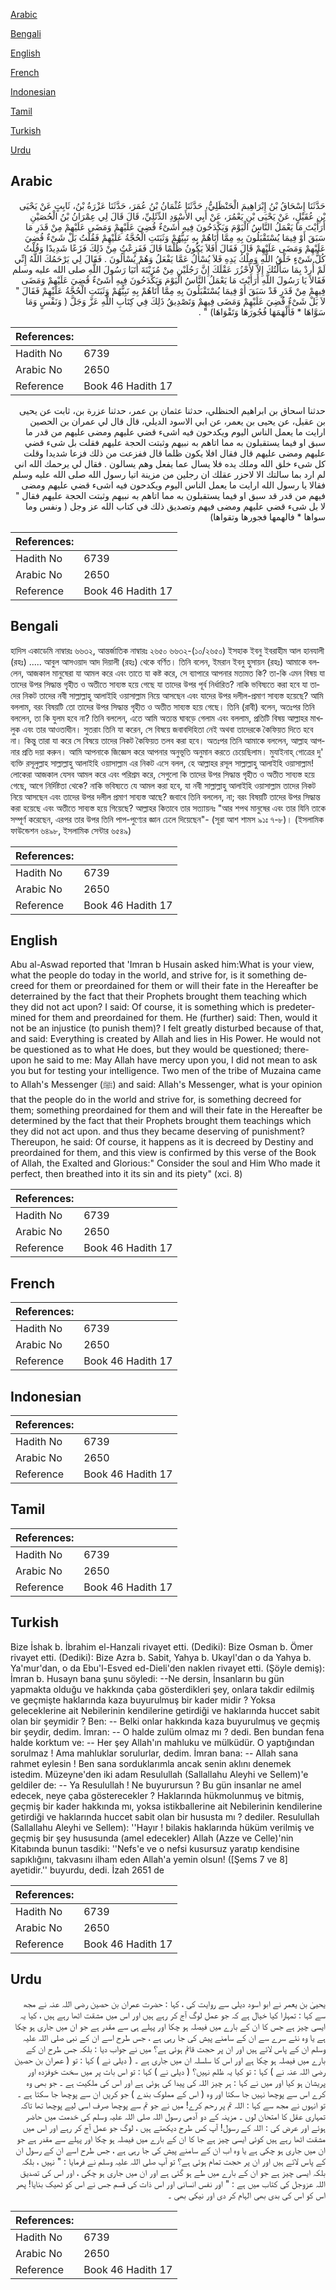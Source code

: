 [Arabic](#arabic)

[Bengali](#bengali)

[English](#english)

[French](#french)

[Indonesian](#indonesian)

[Tamil](#tamil)

[Turkish](#turkish)

[Urdu](#urdu)

## Arabic


<div dir="rtl" lang="ar" style={{fontSize:'larger',backgroundColor:'#f8f9fa',padding:20}}>
حَدَّثَنَا إِسْحَاقُ بْنُ إِبْرَاهِيمَ الْحَنْظَلِيُّ، حَدَّثَنَا عُثْمَانُ بْنُ عُمَرَ، حَدَّثَنَا عَزْرَةُ بْنُ، ثَابِتٍ عَنْ يَحْيَى بْنِ عُقَيْلٍ، عَنْ يَحْيَى بْنِ يَعْمُرَ، عَنْ أَبِي الأَسْوَدِ الدِّئَلِيِّ، قَالَ قَالَ لِي عِمْرَانُ بْنُ الْحُصَيْنِ أَرَأَيْتَ مَا يَعْمَلُ النَّاسُ الْيَوْمَ وَيَكْدَحُونَ فِيهِ أَشَىْءٌ قُضِيَ عَلَيْهِمْ وَمَضَى عَلَيْهِمْ مِنْ قَدَرِ مَا سَبَقَ أَوْ فِيمَا يُسْتَقْبَلُونَ بِهِ مِمَّا أَتَاهُمْ بِهِ نَبِيُّهُمْ وَثَبَتَتِ الْحُجَّةُ عَلَيْهِمْ فَقُلْتُ بَلْ شَىْءٌ قُضِيَ عَلَيْهِمْ وَمَضَى عَلَيْهِمْ قَالَ فَقَالَ أَفَلاَ يَكُونُ ظُلْمًا قَالَ فَفَزِعْتُ مِنْ ذَلِكَ فَزَعًا شَدِيدًا وَقُلْتُ كُلُّ شَىْءٍ خَلْقُ اللَّهِ وَمِلْكُ يَدِهِ فَلاَ يُسْأَلُ عَمَّا يَفْعَلُ وَهُمْ يُسْأَلُونَ ‏.‏ فَقَالَ لِي يَرْحَمُكَ اللَّهُ إِنِّي لَمْ أُرِدْ بِمَا سَأَلْتُكَ إِلاَّ لأَحْزُرَ عَقْلَكَ إِنَّ رَجُلَيْنِ مِنْ مُزَيْنَةَ أَتَيَا رَسُولَ اللَّهِ صلى الله عليه وسلم فَقَالاَ يَا رَسُولَ اللَّهِ أَرَأَيْتَ مَا يَعْمَلُ النَّاسُ الْيَوْمَ وَيَكْدَحُونَ فِيهِ أَشَىْءٌ قُضِيَ عَلَيْهِمْ وَمَضَى فِيهِمْ مِنْ قَدَرٍ قَدْ سَبَقَ أَوْ فِيمَا يُسْتَقْبَلُونَ بِهِ مِمَّا أَتَاهُمْ بِهِ نَبِيُّهُمْ وَثَبَتَتِ الْحُجَّةُ عَلَيْهِمْ فَقَالَ ‏"‏ لاَ بَلْ شَىْءٌ قُضِيَ عَلَيْهِمْ وَمَضَى فِيهِمْ وَتَصْدِيقُ ذَلِكَ فِي كِتَابِ اللَّهِ عَزَّ وَجَلَّ ‏(‏ وَنَفْسٍ وَمَا سَوَّاهَا * فَأَلْهَمَهَا فُجُورَهَا وَتَقْوَاهَا‏)‏ ‏"‏ ‏.‏
</div>
<div style={{backgroundColor:'#f8f9fa',padding:20, marginBottom: 10}}><table> <thead> <tr> <th>References:</th> <th></th> </tr> </thead> <tbody><tr><td>Hadith No</td><td>6739</td></tr><tr><td>Arabic No</td><td>2650</td></tr><tr><td>Reference</td><td>Book 46 Hadith 17</td></tr></tbody></table></div>


<div dir="rtl" lang="ar" style={{fontSize:'larger',backgroundColor:'#f8f9fa',padding:20}}>
حدثنا اسحاق بن ابراهيم الحنظلي، حدثنا عثمان بن عمر، حدثنا عزرة بن، ثابت عن يحيى بن عقيل، عن يحيى بن يعمر، عن ابي الاسود الديلي، قال قال لي عمران بن الحصين ارايت ما يعمل الناس اليوم ويكدحون فيه اشىء قضي عليهم ومضى عليهم من قدر ما سبق او فيما يستقبلون به مما اتاهم به نبيهم وثبتت الحجة عليهم فقلت بل شىء قضي عليهم ومضى عليهم قال فقال افلا يكون ظلما قال ففزعت من ذلك فزعا شديدا وقلت كل شىء خلق الله وملك يده فلا يسال عما يفعل وهم يسالون . فقال لي يرحمك الله اني لم ارد بما سالتك الا لاحزر عقلك ان رجلين من مزينة اتيا رسول الله صلى الله عليه وسلم فقالا يا رسول الله ارايت ما يعمل الناس اليوم ويكدحون فيه اشىء قضي عليهم ومضى فيهم من قدر قد سبق او فيما يستقبلون به مما اتاهم به نبيهم وثبتت الحجة عليهم فقال " لا بل شىء قضي عليهم ومضى فيهم وتصديق ذلك في كتاب الله عز وجل ( ونفس وما سواها * فالهمها فجورها وتقواها)
</div>
<div style={{backgroundColor:'#f8f9fa',padding:20, marginBottom: 10}}><table> <thead> <tr> <th>References:</th> <th></th> </tr> </thead> <tbody><tr><td>Hadith No</td><td>6739</td></tr><tr><td>Arabic No</td><td>2650</td></tr><tr><td>Reference</td><td>Book 46 Hadith 17</td></tr></tbody></table></div>

## Bengali


<div dir="ltr" lang="bn" style={{fontSize:'larger',backgroundColor:'#f8f9fa',padding:20}}>
হাদিস একাডেমি নাম্বারঃ ৬৬৩২, আন্তর্জাতিক নাম্বারঃ ২৬৫০ ৬৬৩২-(১০/২৬৫০) ইসহাক ইবনু ইবরাহীম আল হানযালী (রহঃ) ..... আবুল আসওয়াদ আদ দিয়ালী (রহঃ) থেকে বর্ণিত। তিনি বলেন, ইমরান ইবনু হুসায়ন (রহঃ) আমাকে বললেন, আজকাল মানুষেরা যা আমল করে এবং তাতে যা কষ্ট করে, সে ব্যাপারে আপনার মতামত কি? তা-কি এমন বিষয় যা তাদের উপর সিদ্ধান্ত গৃহীত ও অতীতে সাব্যস্ত হয়ে গেছে যা তাদের উপর পূর্ব নির্ধারিত? নাকি ভবিষ্যতে করা হবে যা তাদের নিকট তাদের নবী সাল্লাল্লাহু আলাইহি ওয়াসাল্লাম নিয়ে আসছেন এবং যাদের উপর দলীল-প্রমাণ সাব্যস্ত হয়েছে? আমি বললাম, বরং বিষয়টি তো তাদের উপর সিদ্ধান্ত গৃহীত ও অতীত সাব্যস্ত হয়ে গেছে। তিনি (রাবী) বলেন, অতঃপর তিনি বললেন, তা কি যুলম হবে না? তিনি বললেন, এতে আমি অত্যন্ত ঘাবড়ে গেলাম এবং বললাম, প্রতিটি বিষয় আল্লাহর মাখলুক এবং তার আওতাধীন। সুতরাং তিনি যা করেন, সে বিষয়ে জবাবদিহিতা নেই অথবা তাদেরকে কৈফিয়ত দিতে হবে না। কিন্তু তারা যা করে সে বিষয়ে তাদের নিকট কৈফিয়ত তলব করা হবে। অতঃপর তিনি আমাকে বললেন, আল্লাহ আপনার প্রতি দয়া করুন। আমি আপনাকে জিজ্ঞেস করে আপনার অনুভূতি অনুমান করতে চেয়েছিলাম। মুযাইনাহ্ গোত্রের দু' ব্যক্তি রসূলুল্লাহ সাল্লাল্লাহু আলাইহি ওয়াসাল্লাম এর নিকট এসে বলল, হে আল্লাহর রসূল সাল্লাল্লাহু আলাইহি ওয়াসাল্লাম! লোকেরা আজকাল যেসব আমল করে এবং পরিশ্রম করে, সেগুলো কি তাদের উপর সিদ্ধান্ত গৃহীত ও অতীত সাব্যস্ত হয়ে গেছে, আগে নির্দিষ্টতা থেকে? নাকি ভবিষ্যতে যে আমল করা হবে, যা নবী সাল্লাল্লাহু আলাইহি ওয়াসাল্লাম তাদের নিকট নিয়ে আসছেন এবং তাদের উপর দলীল প্রমাণ সাব্যস্ত আছে? জবাবে তিনি বললেন, না; বরং বিষয়টি তাদের উপর সিদ্ধান্ত করা হয়েছে এবং অতীতে সাব্যস্ত হয়ে গিয়েছে? আল্লাহর কিতাবে তার সত্যায়নঃ "আর শপথ মানুষের এবং তার যিনি তাকে সম্পূর্ণ করেছেন, এরপর তার উপর তিনি পাপ-পুণ্যের জ্ঞান ঢেলে দিয়েছেন"- (সূরা আশ শামস ৯১ঃ ৭-৮)। (ইসলামিক ফাউন্ডেশন ৬৪৯৮, ইসলামিক সেন্টার ৬৫৪৯)
</div>
<div style={{backgroundColor:'#f8f9fa',padding:20, marginBottom: 10}}><table> <thead> <tr> <th>References:</th> <th></th> </tr> </thead> <tbody><tr><td>Hadith No</td><td>6739</td></tr><tr><td>Arabic No</td><td>2650</td></tr><tr><td>Reference</td><td>Book 46 Hadith 17</td></tr></tbody></table></div>

## English


<div dir="ltr" lang="en" style={{fontSize:'larger',backgroundColor:'#f8f9fa',padding:20}}>
Abu al-Aswad reported that 'Imran b Husain asked him:What is your view, what the people do today in the world, and strive for, is it something decreed for them or preordained for them or will their fate in the Hereafter be deterrained by the fact that their Prophets brought them teaching which they did not act upon? I said: Of course, it is something which is predetermined for them and preordained for them. He (further) said: Then, would it not be an injustice (to punish them)? I felt greatly disturbed because of that, and said: Everything is created by Allah and lies in His Power. He would not be questioned as to what He does, but they would be questioned; thereupon he said to me: May Allah have mercy upon you, I did not mean to ask you but for testing your intelligence. Two men of the tribe of Muzaina came to Allah's Messenger (ﷺ) and said: Allah's Messenger, what is your opinion that the people do in the world and strive for, is something decreed for them; something preordained for them and will their fate in the Hereafter be determined by the fact that their Prophets brought them teachings which they did not act upon. and thus they became deserving of punishment? Thereupon, he said: Of course, it happens as it is decreed by Destiny and preordained for them, and this view is confirmed by this verse of the Book of Allah, the Exalted and Glorious:" Consider the soul and Him Who made it perfect, then breathed into it its sin and its piety" (xci. 8)
</div>
<div style={{backgroundColor:'#f8f9fa',padding:20, marginBottom: 10}}><table> <thead> <tr> <th>References:</th> <th></th> </tr> </thead> <tbody><tr><td>Hadith No</td><td>6739</td></tr><tr><td>Arabic No</td><td>2650</td></tr><tr><td>Reference</td><td>Book 46 Hadith 17</td></tr></tbody></table></div>

## French


<div dir="ltr" lang="fr" style={{fontSize:'larger',backgroundColor:'#f8f9fa',padding:20}}>

</div>
<div style={{backgroundColor:'#f8f9fa',padding:20, marginBottom: 10}}><table> <thead> <tr> <th>References:</th> <th></th> </tr> </thead> <tbody><tr><td>Hadith No</td><td>6739</td></tr><tr><td>Arabic No</td><td>2650</td></tr><tr><td>Reference</td><td>Book 46 Hadith 17</td></tr></tbody></table></div>

## Indonesian


<div dir="ltr" lang="id" style={{fontSize:'larger',backgroundColor:'#f8f9fa',padding:20}}>

</div>
<div style={{backgroundColor:'#f8f9fa',padding:20, marginBottom: 10}}><table> <thead> <tr> <th>References:</th> <th></th> </tr> </thead> <tbody><tr><td>Hadith No</td><td>6739</td></tr><tr><td>Arabic No</td><td>2650</td></tr><tr><td>Reference</td><td>Book 46 Hadith 17</td></tr></tbody></table></div>

## Tamil


<div dir="ltr" lang="ta" style={{fontSize:'larger',backgroundColor:'#f8f9fa',padding:20}}>

</div>
<div style={{backgroundColor:'#f8f9fa',padding:20, marginBottom: 10}}><table> <thead> <tr> <th>References:</th> <th></th> </tr> </thead> <tbody><tr><td>Hadith No</td><td>6739</td></tr><tr><td>Arabic No</td><td>2650</td></tr><tr><td>Reference</td><td>Book 46 Hadith 17</td></tr></tbody></table></div>

## Turkish


<div dir="ltr" lang="tr" style={{fontSize:'larger',backgroundColor:'#f8f9fa',padding:20}}>
Bize İshak b. İbrahim el-Hanzali rivayet etti. (Dediki): Bize Osman b. Ömer rivayet etti. (Dediki): Bize Azra b. Sabit, Yahya b. Ukayl'dan o da Yahya b. Ya'mur'dan, o da Ebu'l-Esved ed-Dieli'den naklen rivayet etti. (Şöyle demiş): İmran b. Husayn bana şunu söyledi: --Ne dersin, İnsanların bu gün yapmakta olduğu ve hakkında çaba gösterdikleri şey, onlara takdir edilmiş ve geçmişte haklarında kaza buyurulmuş bir kader midir ? Yoksa geleceklerine ait Nebilerinin kendilerine getirdiği ve haklarında huccet sabit olan bir şeymidir ? Ben: -- Belki onlar hakkında kaza buyurulmuş ve geçmiş bir şeydir, dedim. İmran: -- O halde zulüm olmaz mı ? dedi. Ben bundan fena halde korktum ve: -- Her şey Allah'ın mahluku ve mülküdür. O yaptığından sorulmaz ! Ama mahluklar sorulurlar, dedim. İmran bana: -- Allah sana rahmet eylesin ! Ben sana sorduklarımla ancak senin aklını denemek istedim. Müzeyne'den iki adam Resulullah (Sallallahu Aleyhi ve Sellem)'e geldiler de: -- Ya Resulullah ! Ne buyurursun ? Bu gün insanlar ne amel edecek, neye çaba gösterecekler ? Haklarında hükmolunmuş ve bitmiş, geçmiş bir kader hakkında mı, yoksa istikballerine ait Nebilerinin kendilerine getirdiği ve haklarında huccet sabit olan bir hususta mı ? dediler. Resulullah (Sallallahu Aleyhi ve Sellem): ''Hayır ! bilakis haklarında hüküm verilmiş ve geçmiş bir şey hususunda (amel edecekler) Allah (Azze ve Celle)'nin Kitabında bunun tasdiki: ''Nefs'e ve o nefsi kusursuz yaratıp kendisine sapıklığını, takvasını ilham eden Allah'a yemin olsun! ([Şems 7 ve 8] ayetidir.'' buyurdu, dedi. İzah 2651 de
</div>
<div style={{backgroundColor:'#f8f9fa',padding:20, marginBottom: 10}}><table> <thead> <tr> <th>References:</th> <th></th> </tr> </thead> <tbody><tr><td>Hadith No</td><td>6739</td></tr><tr><td>Arabic No</td><td>2650</td></tr><tr><td>Reference</td><td>Book 46 Hadith 17</td></tr></tbody></table></div>

## Urdu


<div dir="rtl" lang="ur" style={{fontSize:'larger',backgroundColor:'#f8f9fa',padding:20}}>
یحییٰ بن یعمر نے ابو اسود دیلی سے روایت کی ، کہا : حضرت عمران بن حصین رضی اللہ عنہ نے مجھ سے کہا : تمہارا کیا خیال ہے کہ جو عمل لوگ آج کر رہے ہیں اور اس میں مشقت اٹھا رہے ہیں ، کیا یہ ایسی چیز ہے جس کا ان کے بارے میں فیصلہ ہو چکا اور پہلے ہی سے مقدر ہے جو ان میں جاری ہو چکا ہے یا وہ نئے سرے سے ان کے سامنے پیش کی جا رہی ہے ، جس طرح اسے ان کے نبی صلی اللہ علیہ وسلم ان کے پاس لائے ہیں اور ان پر حجت قائم ہوئی ہے؟ میں نے جواب دیا : بلکہ جس طرح ان کے بارے میں فیصلہ ہو چکا ہے اور اس کا سلسلہ ان میں جاری ہے ۔ ( دیلی نے ) کہا : تو ( عمران بن حصین رضی اللہ عنہ نے ) کہا : تو کیا یہ ظلم نہیں؟ ( دیلی نے ) کہا : تو اس بات پر میں سخت خوفزدہ اور پریشان ہو کیا اور میں نے کہا : ہر چیز اللہ کی پیدا کی ہوئی ہے اور اس کی ملکیت ہے ۔ جو بھی وہ کرے اس سے پوچھا نہیں جا سکتا اور وہ ( اس کے مملوک بندے ) جو کریں ان سے پوچھا جا سکتا ہے ۔ تو انہوں نے مجھ سے کہا : اللہ تم پر رحم کرے! میں نے جو تم سے پوچھا صرف اسی لیے پوچھا تھا تاکہ تمہاری عقل کا امتحان لوں ۔ مزینہ کے دو آدمی رسول اللہ صلی اللہ علیہ وسلم کی خدمت میں حاضر ہوئے اور عرض کی : اللہ کے رسول! آپ کس طرح دیکھتے ہیں ، لوگ جو عمل آج کر رہے اور اس میں مشقت اٹھا رہے ہیں کوئی ایسی چیز ہے جا کا ان کے بارے میں فیصلہ ہو چکا اور پہلے سے مقدر ہے جو ان میں جاری ہو چکی ہے یا وہ اب ان کے سامنے پیش کی جا رہی ہے ، جس طرح اسے ان کے رسول ان کے پاس لائے ہیں اور ان پر حجت تمام ہوئی ہے؟ تو آپ صلی اللہ علیہ وسلم نے فرمایا : " نہیں ، بلکہ بلکہ ایسی چیز ہے جو ان کے بارے میں طے ہو گئی ہے اور ان میں جاری ہو چکی ، اور اس کی تصدیق اللہ عزوجل کی کتاب میں ہے : " اور نفس انسانی اور اس ذات کی قسم جس نے اس کو ٹھیک بنایا! پھر اس کو اس کی بدی بھی الہام کر دی اور نیکی بھی ۔
</div>
<div style={{backgroundColor:'#f8f9fa',padding:20, marginBottom: 10}}><table> <thead> <tr> <th>References:</th> <th></th> </tr> </thead> <tbody><tr><td>Hadith No</td><td>6739</td></tr><tr><td>Arabic No</td><td>2650</td></tr><tr><td>Reference</td><td>Book 46 Hadith 17</td></tr></tbody></table></div>